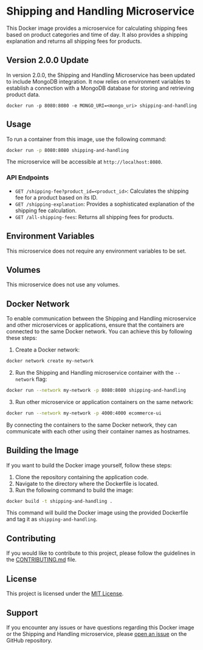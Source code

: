 # Shipping and Handling Microservice

This Docker image provides a microservice for calculating shipping fees based on product categories and time of day. It also provides a shipping explanation and returns all shipping fees for products.

## Version 2.0.0 Update

In version 2.0.0, the Shipping and Handling Microservice has been updated to include MongoDB integration. It now relies on environment variables to establish a connection with a MongoDB database for storing and retrieving product data.

```
docker run -p 8080:8080 -e MONGO_URI=<mongo_uri> shipping-and-handling
```

## Usage

To run a container from this image, use the following command:

```bash
docker run -p 8080:8080 shipping-and-handling
```

The microservice will be accessible at `http://localhost:8080`.

### API Endpoints

- `GET /shipping-fee?product_id=<product_id>`: Calculates the shipping fee for a product based on its ID.
- `GET /shipping-explanation`: Provides a sophisticated explanation of the shipping fee calculation.
- `GET /all-shipping-fees`: Returns all shipping fees for products.

## Environment Variables

This microservice does not require any environment variables to be set.

## Volumes

This microservice does not use any volumes.

## Docker Network

To enable communication between the Shipping and Handling microservice and other microservices or applications, ensure that the containers are connected to the same Docker network. You can achieve this by following these steps:

1. Create a Docker network:
  ```bash
  docker network create my-network
  ```

2. Run the Shipping and Handling microservice container with the `--network` flag:
  ```bash
  docker run --network my-network -p 8080:8080 shipping-and-handling
  ```

3. Run other microservice or application containers on the same network:
  ```bash
  docker run --network my-network -p 4000:4000 ecommerce-ui
  ```

By connecting the containers to the same Docker network, they can communicate with each other using their container names as hostnames.

## Building the Image

If you want to build the Docker image yourself, follow these steps:

1. Clone the repository containing the application code.
2. Navigate to the directory where the Dockerfile is located.
3. Run the following command to build the image:
  ```bash
  docker build -t shipping-and-handling .
  ```
  This command will build the Docker image using the provided Dockerfile and tag it as `shipping-and-handling`.

## Contributing

If you would like to contribute to this project, please follow the guidelines in the [CONTRIBUTING.md](./CONTRIBUTING.md) file.

## License

This project is licensed under the [MIT License](./LICENSE).

## Support

If you encounter any issues or have questions regarding this Docker image or the Shipping and Handling microservice, please [open an issue](https://github.com/your-repo/issues) on the GitHub repository.
